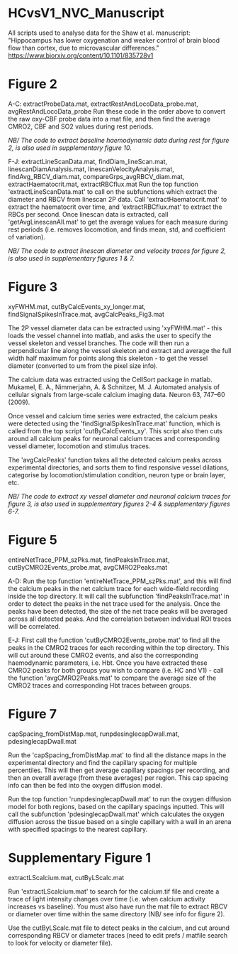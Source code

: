 # HCvsV1_NVC_Manuscript

All scripts used to analyse data for the Shaw et al. manuscript: "Hippocampus has lower oxygenation and weaker control of brain blood flow than cortex, due to microvascular differences."
https://www.biorxiv.org/content/10.1101/835728v1 


# Figure 2

A-C: extractProbeData.mat, extractRestAndLocoData_probe.mat, avgRestAndLocoData_probe 
Run these code in the order above to convert the raw oxy-CBF probe data into a mat file, and then find the average CMRO2, CBF and SO2 values during rest periods. 

*NB/ The code to extract baseline haemodynamic data during rest for figure 2, is also used in supplementary figure 10.*

F-J: extractLineScanData.mat, findDiam_lineScan.mat, linescanDiamAnalysis.mat, linescanVelocityAnalysis.mat, findAvg_RBCV_diam.mat, compareGrps_avgRBCV_diam.mat, extractHaematocrit.mat, extractRBCflux.mat
Run the top function 'extractLineScanData.mat' to call on the subfunctions which extract the diameter and RBCV from linescan 2P data. Call 'extractHaematocrit.mat' to extract the haematocrit over time, and 'extractRBCflux.mat' to extract the RBCs per second. 
Once linescan data is extracted, call 'getAvgLinescanAll.mat' to get the average values for each measure during rest periods (i.e. removes locomotion, and finds mean, std, and coefficient of variation). 

*NB/ The code to extract linescan diameter and velocity traces for figure 2, is also used in supplementary figures 1 & 7.*


# Figure 3

xyFWHM.mat, cutByCalcEvents_xy_longer.mat, findSignalSpikesInTrace.mat, avgCalcPeaks_Fig3.mat 

The 2P vessel diameter data can be extracted using 'xyFWHM.mat' - this loads the vessel channel into matlab, and asks the user to specify the vessel skeleton and vessel branches. The code will then run a perpendicular line along the vessel skeleton and extract and average the full width half maximum for points along this skeleton - to get the vessel diameter (converted to um from the pixel size info). 

The calcium data was extracted using the CellSort package in matlab. Mukamel, E. A., Nimmerjahn, A. & Schnitzer, M. J. Automated analysis of cellular signals from large-scale calcium imaging data. Neuron 63, 747–60 (2009). 


Once vessel and calcium time series were extracted, the calcium peaks were detected using the 'findSignalSpikesInTrace.mat' function, which is called from the top script 'cutByCalcEvents_xy'. This script also then cuts around all calcium peaks for neuronal calcium traces and corresponding vessel diameter, locomotion and stimulus traces. 


The 'avgCalcPeaks' function takes all the detected calcium peaks across experimental directories, and sorts them to find responsive vessel dilations, categorise by locomotion/stimulation condition, neuron type or brain layer, etc. 

*NB/ The code to extract xy vessel diameter and neuronal calcium traces for figure 3, is also used in supplementary figures 2-4 & supplementary figures 6-7.*


# Figure 5

entireNetTrace_PPM_szPks.mat, findPeaksInTrace.mat, cutByCMRO2Events_probe.mat, avgCMRO2Peaks.mat 


A-D: Run the top function 'entireNetTrace_PPM_szPks.mat', and this will find the calcium peaks in the net calcium trace for each wide-field recording inside the top directory. It will call the subfunction 'findPeaksInTrace.mat' in order to detect the peaks in the net trace used for the analysis. Once the peaks have been detected, the size of the net trace peaks will be averaged across all detected peaks. And the correlation between individual ROI traces will be correlated. 


E-J: First call the function 'cutByCMRO2Events_probe.mat' to find all the peaks in the CMRO2 traces for each recording within the top directory. This will cut around these CMRO2 events, and also the corresponding haemodynamic parameters, i.e. Hbt. Once you have extracted these CMRO2 peaks for both groups you wish to compare (i.e. HC and V1) - call the function 'avgCMRO2Peaks.mat' to compare the average size of the CMRO2 traces and corresponding Hbt traces between groups. 


# Figure 7 

capSpacing_fromDistMap.mat, runpdesinglecapDwall.mat, pdesinglecapDwall.mat

Run the 'capSpacing_fromDistMap.mat' to find all the distance maps in the experimental directory and find the capillary spacing for multiple percentiles. This will then get average capillary spacings per recording, and then an overall average (from these averages) per region. This cap spacing info can then be fed into the oxygen diffusion model. 

Run the top function 'runpdesinglecapDwall.mat' to run the oxygen diffusion model for both regions, based on the capillary spacings inputted. This will call the subfunction 'pdesinglecapDwall.mat' which calculates the oxygen diffusion across the tissue based on a single capillary with a wall in an arena with specified spacings to the nearest capillary. 


# Supplementary Figure 1

extractLScalcium.mat, cutByLScalc.mat

Run 'extractLScalcium.mat' to search for the calcium.tif file and create a trace of light intensity changes over time (i.e. when calcium activity increases vs baseline). You must also have run the mat file to extract RBCV or diameter over time within the same directory (NB/ see info for figure 2). 

Use the cutByLScalc.mat file to detect peaks in the calcium, and cut around corresponding RBCV or diameter traces (need to edit prefs / matfile search to look for velocity or diameter file). 





